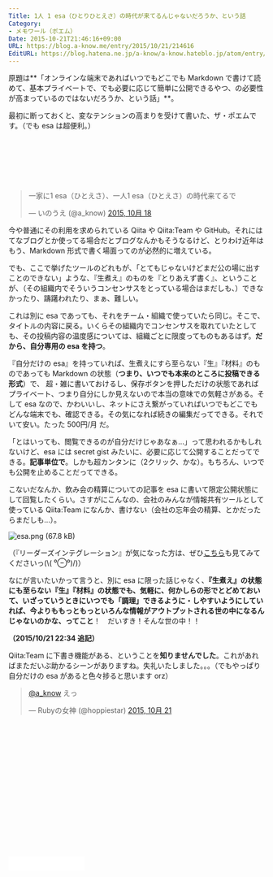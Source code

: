 ```yaml
---
Title: 1人 1 esa（ひとりひとえさ）の時代が来てるんじゃないだろうか、という話
Category:
- メモワール（ポエム）
Date: 2015-10-21T21:46:16+09:00
URL: https://blog.a-know.me/entry/2015/10/21/214616
EditURL: https://blog.hatena.ne.jp/a-know/a-know.hateblo.jp/atom/entry/6653458415125380173
---
```


原題は**「オンラインな端末であればいつでもどこでも Markdown で書けて読めて、基本プライベートで、でも必要に応じて簡単に公開できるやつ、の必要性が高まっているのではないだろうか、という話」**。


最初に断っておくと、変なテンションの高まりを受けて書いた、ザ・ポエムです。（でも esa は超便利。）



<!-- more -->


<script async src="//pagead2.googlesyndication.com/pagead/js/adsbygoogle.js"></script>
<!-- article-top -->
<ins class="adsbygoogle"
     style="display:inline-block;width:728px;height:90px"
     data-ad-client="ca-pub-3463034538369189"
     data-ad-slot="8367620130"></ins>
<script>
(adsbygoogle = window.adsbygoogle || []).push({});
</script>


<blockquote class="twitter-tweet" lang="ja"><p lang="ja" dir="ltr">一家に1 esa（ひとえさ）、一人1 esa（ひとえさ）の時代来てるで</p>&mdash; いのうえ (@a_know) <a href="https://twitter.com/a_know/status/655569077591670784">2015, 10月 18</a></blockquote>
<script async src="//platform.twitter.com/widgets.js" charset="utf-8"></script>

今や普通にその利用を求められている Qiita や Qiita:Team や GitHub。それにはてなブログとか使ってる場合だとブログなんかもそうなるけど、とりわけ近年はもう、Markdown 形式で書く場面ってのが必然的に増えている。


でも、ここで挙げたツールのどれもが、「とてもじゃないけどまだ公の場に出すことのできない」ような、『生煮え』のものを『とりあえず書く』、ということが、（その組織内でそういうコンセンサスをとっている場合はまだしも、）できなかったり、躊躇われたり、まぁ、難しい。


これは別に esa であっても、それをチーム・組織で使っていたら同じ。そこで、タイトルの内容に戻る。いくらその組織内でコンセンサスを取れていたとしても、その投稿内容の温度感については、組織ごとに限度ってものもあるはず。**だから、自分専用の esa を持つ**。


『自分だけの esa』を持っていれば、生煮えにすら至らない『生』『材料』のものであっても Markdown の状態（**つまり、いつでも本来のところに投稿できる形式**）で、 超・雑に書いておけるし、保存ボタンを押しただけの状態であればプライベート、つまり自分にしか見えないので本当の意味での気軽さがある。そして esa なので、かわいいし、ネットにさえ繋がっていればいつでもどこでもどんな端末でも、確認できる。その気になれば続きの編集だってできる。それでいて安い。たった 500円/月 だ。


「とはいっても、閲覧できるのが自分だけじゃあなぁ...」って思われるかもしれないけど、esa には secret gist みたいに、必要に応じて公開することだってできる。**記事単位で**。しかも超カンタンに（2クリック、かな）。もちろん、いつでも公開を止めることだってできる。

こないだなんか、飲み会の精算についての記事を esa に書いて限定公開状態にして回覧したくらい。さすがにこんなの、会社のみんなが情報共有ツールとして使っている Qiita:Team になんか、書けない（会社の忘年会の精算、とかだったらまだしも...）。



![esa.png (67.8 kB)](https://img.esa.io/uploads/production/attachments/871/2015/10/21/1781/15bf710d-65b7-4b91-ae1b-54b38bbfbb3f.png)

（『リーダーズインテグレーション』が気になった方は、ぜひ[こちら](http://tech.feedforce.jp/leaders-integration.html)も見てみてくださいっ(\\( ⁰⊖⁰)/)）


なにが言いたいかって言うと、別に esa に限った話じゃなく、**『生煮え』の状態にも至らない『生』『材料』の状態でも、気軽に、何かしらの形でとどめておいて、いざっていうときにいつでも「調理」できるように・しやすいようにしていれば、今よりももっともっといろんな情報がアウトプットされる世の中になるんじゃないのかな、ってこと**！　だいすき！そんな世の中！！


<b>（2015/10/21 22:34 追記）</b>


Qiita:Team に下書き機能がある、ということを<b>知りませんでした</b>。これがあればまただいぶ助かるシーンがありますね。失礼いたしました。。。（でもやっぱり自分だけの esa があると色々捗ると思います orz）


<blockquote class="twitter-tweet" lang="ja"><p lang="ja" dir="ltr"><a href="https://twitter.com/a_know">@a_know</a> えっ</p>&mdash; Rubyの女神 (@hoppiestar) <a href="https://twitter.com/hoppiestar/status/656822620805971968">2015, 10月 21</a></blockquote>
<script async src="//platform.twitter.com/widgets.js" charset="utf-8"></script>



<script async src="//pagead2.googlesyndication.com/pagead/js/adsbygoogle.js"></script>
<!-- article-bottom2 -->
<ins class="adsbygoogle"
     style="display:inline-block;width:300px;height:250px"
     data-ad-client="ca-pub-3463034538369189"
     data-ad-slot="5274552934"></ins>
<script>
(adsbygoogle = window.adsbygoogle || []).push({});
</script>


<iframe src="//blog.hatena.ne.jp/a-know/a-know.hateblo.jp/subscribe/iframe" allowtransparency="true" frameborder="0" scrolling="no" width="150" height="28"></iframe>


<script src="https://moshi-moshi.moshimo.works/moshimoshi/a_know_blog/2015-10-21-214616?title=1%E4%BA%BA%201%20esa%EF%BC%88%E3%81%B2%E3%81%A8%E3%82%8A%E3%81%B2%E3%81%A8%E3%81%88%E3%81%95%EF%BC%89%E3%81%AE%E6%99%82%E4%BB%A3%E3%81%8C%E6%9D%A5%E3%81%A6%E3%82%8B%E3%82%93%E3%81%98%E3%82%83%E3%81%AA%E3%81%84%E3%81%A0%E3%82%8D%E3%81%86%E3%81%8B%E3%80%81%E3%81%A8%E3%81%84%E3%81%86%E8%A9%B1"></script>
